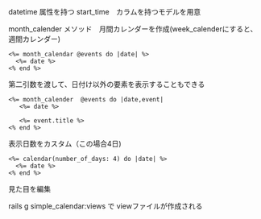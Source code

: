datetime 属性を持つ start_time　カラムを持つモデルを用意

month_calender メソッド　月間カレンダーを作成(week_calenderにすると、週間カレンダー)
```
<%= month_calendar @events do |date| %>
  <%= date %>
<% end %>
```

第二引数を渡して、日付け以外の要素を表示することもできる

```
<%= month_calender  @events do |date,event|
   <%= date %>
    
   <%= event.title %>
<% end %>
```
表示日数をカスタム（この場合4日)
```
<%= calendar(number_of_days: 4) do |date| %>
  <%= date %>
<% end %>
```

見た目を編集 

rails g simple_calendar:views で viewファイルが作成される

